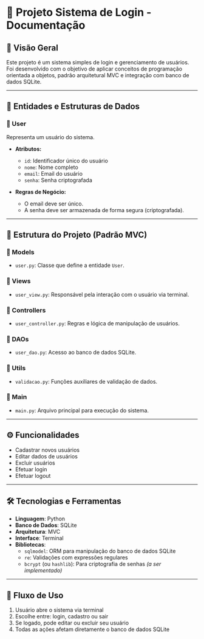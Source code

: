 # 🔐 Projeto Sistema de Login - Documentação

## 📌 Visão Geral
Este projeto é um sistema simples de login e gerenciamento de usuários.  
Foi desenvolvido com o objetivo de aplicar conceitos de programação orientada a objetos, padrão arquitetural MVC e integração com banco de dados SQLite.

---

## 📂 Entidades e Estruturas de Dados

### 👤 User
Representa um usuário do sistema.

- **Atributos:**
  - `id`: Identificador único do usuário
  - `nome`: Nome completo
  - `email`: Email do usuário
  - `senha`: Senha criptografada

- **Regras de Negócio:**
  - O email deve ser único.
  - A senha deve ser armazenada de forma segura (criptografada).

---

## 📁 Estrutura do Projeto (Padrão MVC)

### 📂 Models
- `user.py`: Classe que define a entidade `User`.

### 📂 Views
- `user_view.py`: Responsável pela interação com o usuário via terminal.

### 📂 Controllers
- `user_controller.py`: Regras e lógica de manipulação de usuários.

### 📂 DAOs
- `user_dao.py`: Acesso ao banco de dados SQLite.

### 📂 Utils
- `validacao.py`: Funções auxiliares de validação de dados.

### 📂 Main
- `main.py`: Arquivo principal para execução do sistema.

---

## ⚙️ Funcionalidades

- Cadastrar novos usuários
- Editar dados de usuários
- Excluir usuários
- Efetuar login
- Efetuar logout

---

## 🛠️ Tecnologias e Ferramentas

- **Linguagem**: Python
- **Banco de Dados**: SQLite
- **Arquitetura**: MVC
- **Interface**: Terminal
- **Bibliotecas**:
  - `sqlmodel`: ORM para manipulação do banco de dados SQLite
  - `re`: Validações com expressões regulares
  - `bcrypt` (ou `hashlib`): Para criptografia de senhas *(a ser implementado)*

---

## 🔄 Fluxo de Uso

1. Usuário abre o sistema via terminal
2. Escolhe entre: login, cadastro ou sair
3. Se logado, pode editar ou excluir seu usuário
4. Todas as ações afetam diretamente o banco de dados SQLite